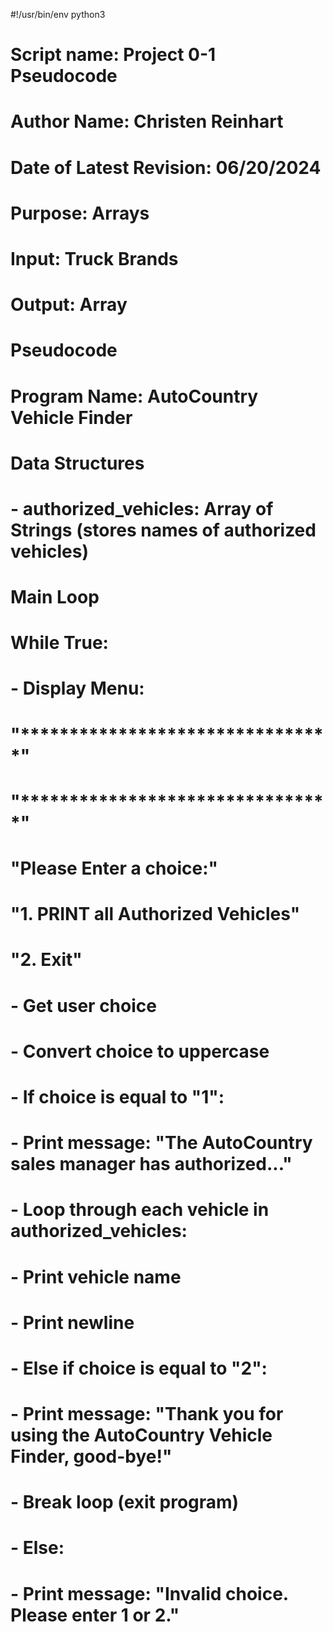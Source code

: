 #!/usr/bin/env python3

# Script name: Project 0-1 Pseudocode
# Author Name: Christen Reinhart
# Date of Latest Revision: 06/20/2024
# Purpose: Arrays
# Input: Truck Brands
# Output: Array

# Pseudocode

# Program Name: AutoCountry Vehicle Finder

# Data Structures
# - authorized_vehicles: Array of Strings (stores names of authorized vehicles)

# Main Loop
# While True:
#  - Display Menu:
#    "********************************"
#    "********************************"
#    "Please Enter a choice:"
#    "1. PRINT all Authorized Vehicles"
#    "2. Exit"
#  - Get user choice 
#  - Convert choice to uppercase 
#  - If choice is equal to "1":
#    - Print message: "The AutoCountry sales manager has authorized..."
#    - Loop through each vehicle in authorized_vehicles:
#      - Print vehicle name
#   - Print newline
#  - Else if choice is equal to "2":
#    - Print message: "Thank you for using the AutoCountry Vehicle Finder, good-bye!"
#    - Break loop (exit program)
#  - Else:
#    - Print message: "Invalid choice. Please enter 1 or 2."
